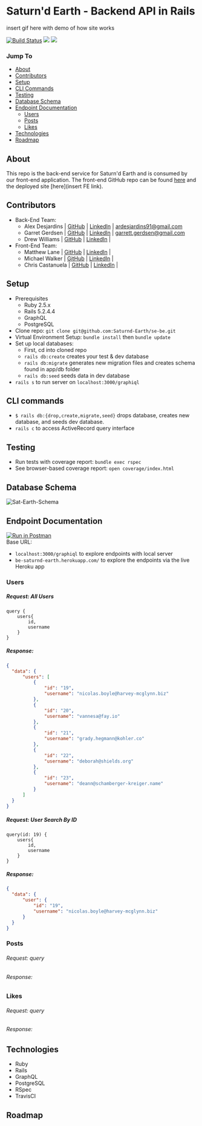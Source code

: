 # Saturn'd Earth - Backend API in Rails


insert gif here with demo of how site works

[![Build Status](https://travis-ci.org/Saturnd-Earth/se-be.svg?branch=main)](https://travis-ci.org/github/Saturnd-Earth/se-be)
![](https://img.shields.io/badge/Ruby-2.5.3-informational?style=flat&logo=<LOGO_NAME>&logoColor=white&color=2bbc8a)
![](https://img.shields.io/badge/Rails-5.2.4.4-informational?style=flat&logo=<LOGO_NAME>&logoColor=white&color=2bbc8a)

### Jump To
- [About](#about)
- [Contributors](#contributors)
- [Setup](#setup)
- [CLI Commands](#cli-commands)
- [Testing](#testing)
- [Database Schema](#database-schema)
- [Endpoint Documentation](#endpoint-documentation)
  - [Users](#users)
  - [Posts](#posts)
  - [Likes](#likes)
- [Technologies](#technologies)
- [Roadmap](#roadmap)

## About
This repo is the back-end service for Saturn'd Earth and is consumed by our front-end application. The front-end GitHub repo can be found [here](https://github.com/Saturnd-Earth/se-fe) and the deployed site [here](insert FE link).

## Contributors
- Back-End Team:
  - Alex Desjardins | [GitHub](https://github.com/moosehandlr) | [LinkedIn](https://www.linkedin.com/in/alex-desjardins-59297b8b/) | ardesjardins91@gmail.com
  - Garret Gerdsen | [GitHub](https://github.com/ggerdsen) | [LinkedIn](https://www.linkedin.com/in/ggerdsen/) | garrett.gerdsen@gmail.com
  - Drew Williams | [GitHub](https://github.com/drewwilliams5280) | [LinkedIn](https://www.linkedin.com/in/drewwilliams5280/) |
- Front-End Team:
  - Matthew Lane | [GitHub](https://github.com/GreyMatteOr) | [LinkedIn](https://www.linkedin.com/in/themplane/) |
  - Michael Walker | [GitHub](https://github.com/MichaelEWalker87) | [LinkedIn](https://www.linkedin.com/in/michael-walker-719471141/) |
  - Chris Castanuela | [GitHub](https://github.com/Chriscastanuela) | [LinkedIn](https://www.linkedin.com/in/christopher-castanuela/) |

## Setup
- Prerequisites
  - Ruby 2.5.x
  - Rails 5.2.4.4
  - GraphQL
  - PostgreSQL
- Clone repo: `git clone git@github.com:Saturnd-Earth/se-be.git`
- Virtual Environment Setup: `bundle install` then `bundle update`
- Set up local databases:
  - First, cd into cloned repo
  - `rails db:create` creates your test & dev database
  - `rails db:migrate` generates new migration files and creates schema found in app/db folder
  - `rails db:seed` seeds data in dev database
- `rails s` to run server on `localhost:3000/graphiql`

## CLI commands
- `$ rails db:{drop,create,migrate,seed}` drops database, creates new database, and seeds dev database.
- `rails c` to access ActiveRecord query interface

## Testing
- Run tests with coverage report: `bundle exec rspec`
- See browser-based coverage report: `open coverage/index.html`

## Database Schema
![Sat-Earth-Schema](https://user-images.githubusercontent.com/56651612/104521131-8e524880-55b9-11eb-8b48-da038cabf4a0.png)

## Endpoint Documentation
[![Run in Postman](https://run.pstmn.io/button.svg)](https://app.getpostman.com/run-collection/c6bb506040a84336a8e8)   
Base URL:   
- `localhost:3000/graphiql` to explore endpoints with local server
- `be-saturnd-earth.herokuapp.com/` to explore the endpoints via the live Heroku app

### Users
##### Request: All Users
```
query {
    users{
        id,
        username
    }
}
```
##### Response:
  ```JSON
  {
    "data": {
        "users": [
            {
                "id": "19",
                "username": "nicolas.boyle@harvey-mcglynn.biz"
            },
            {
                "id": "20",
                "username": "vannesa@fay.io"
            },
            {
                "id": "21",
                "username": "grady.hegmann@kohler.co"
            },
            {
                "id": "22",
                "username": "deborah@shields.org"
            },
            {
                "id": "23",
                "username": "deann@schamberger-kreiger.name"
            }
        ]
    }
}
  ```

##### Request: User Search By ID
```
query(id: 19) {
    users{
        id,
        username
    }
}
```
##### Response:
  ```JSON
  {
    "data": {
        "user": {
            "id": "19",
            "username": "nicolas.boyle@harvey-mcglynn.biz"
        }
    }
}
  ```

### Posts
###### Request: query
###### Response:


### Likes
###### Request: query
###### Response:

## Technologies
- Ruby
- Rails
- GraphQL
- PostgreSQL
- RSpec
- TravisCI

## Roadmap

